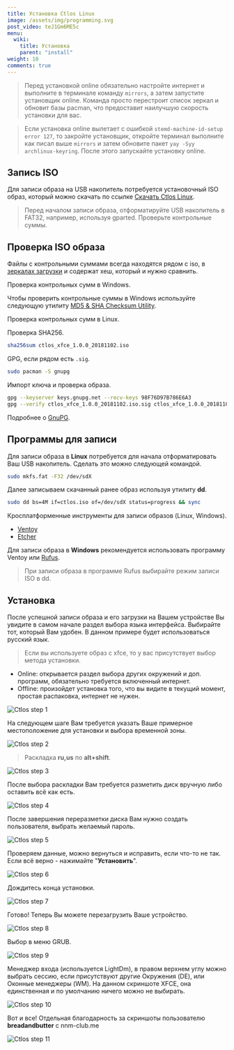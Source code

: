 ```yaml
---
title: Установка Ctlos Linux
image: /assets/img/programming.svg
post_video: teJ1Gm6ME5c
menu:
  wiki:
    title: Установка
    parent: "install"
weight: 10
comments: true
---
```


> Перед установкой online обязательно настройте интернет и выполните в терминале команду `mirrors`, а затем запустите установщик online. Команда просто перестроит список зеркал и обновит базы pacman, что предоставит наилучшую скорость установки для вас.

> Если установка online вылетает с ошибкой `stemd-machine-id-setup error 127`, то закройте установщик, откройте терминал выполните как писал выше `mirrors` и затем обновите пакет `yay -Syy archlinux-keyring`. После этого запускайте установку online.

## Запись ISO

Для записи образа на USB накопитель потребуется установочный ISO образ, который можно скачать по ссылке [Скачать Ctlos Linux](/get).

> Перед началом записи образа, отформатируйте USB накопитель в FAT32, например, используя gparted. Проверьте контрольные суммы.

## Проверка ISO образа

Файлы с контрольными суммами всегда находятся рядом с iso, в [зеркалах загрузки](/get) и содержат хеш, который и нужно сравнить.

Проверка контрольных сумм в Windows.

Чтобы проверить контрольные суммы в Windows используйте следующую утилиту [MD5 & SHA Checksum Utility](http://raylin.wordpress.com/downloads/md5-sha-1-checksum-utility/).

Проверка контрольных сумм в Linux.

Проверка SHA256.

```bash
sha256sum ctlos_xfce_1.0.0_20181102.iso
```

GPG, если рядом есть `.sig`.

```bash
sudo pacman -S gnupg
```

Импорт ключа и проверка образа.

```bash
gpg --keyserver keys.gnupg.net --recv-keys 98F76D97B786E6A3
gpg --verify ctlos_xfce_1.0.0_20181102.iso.sig ctlos_xfce_1.0.0_20181102.iso
```

Подробнее о [GnuPG](/wiki/other/gnupg).

## Программы для записи

Для записи образа в **Linux** потребуется для начала отформатировать Ваш USB накопитель. Сделать это можно следующей командой.

```bash
sudo mkfs.fat -F32 /dev/sdX
```

Далее записываем скачанный ранее образ используя утилиту **dd**.

```bash
sudo dd bs=4M if=ctlos.iso of=/dev/sdX status=progress && sync
```

Кросплатформенные инструменты для записи образов (Linux, Windows).

- [Ventoy](https://forum.ctlos.ru/t/ventoy-multi-iso-usb/75)
- [Etcher](https://etcher.io/)

Для записи образа в **Windows** рекомендуется использовать программу Ventoy или [Rufus](https://rufus.akeo.ie/).

> При записи образа в программе Rufus выбирайте режим записи ISO в dd.

## Установка

После успешной записи образа и его загрузки на Вашем устройстве Вы увидите в самом начале раздел выбора языка интерфейса. Выбирайте тот, который Вам удобен. В данном примере будет использоваться русский язык.

> Если вы используете образ с xfce, то у вас присутствует выбор метода установки.

- Online: открывается раздел выбора других окружений и доп. программ, обязательно требуется включенный интернет.
- Offline: произойдет установка того, что вы видите в текущий момент, простая распаковка, интернет не нужен.

![Ctlos step 1](1.png)

На следующем шаге Вам требуется указать Ваше примерное местоположение для установки и выбора временной зоны.

![Ctlos step 2](2.png)

> Раскладка **ru,us** по **alt+shift**.

![Ctlos step 3](3.png)

После выбора раскладки Вам требуется разметить диск вручную либо оставить всё как есть.

![Ctlos step 4](4.png)

После завершения переразметки диска Вам нужно создать пользователя, выбрать желаемый пароль.

![Ctlos step 5](5.png)

Проверяем данные, можно вернуться и исправить, если что-то не так. Если всё верно - нажимайте "**Установить**".

![Ctlos step 6](6.png)

Дождитесь конца установки.

![Ctlos step 7](7.png)

Готово! Теперь Вы можете перезагрузить Ваше устройство.

![Ctlos step 8](8.png)

Выбор в меню GRUB.

![Ctlos step 9](9.png)

Менеджер входа (используется LightDm), в правом верхнем углу можно выбрать сессию, если присутствуют другие Окружения (DE), или Оконные менеджеры (WM). На данном скриншоте XFCE, она единственная и по умолчанию ничего можно не выбирать.

![Ctlos step 10](10.png)

Вот и все! Отдельная благодарность за скриншоты пользователю **breadandbutter** с nnm-club.me

![Ctlos step 11](11.png)
